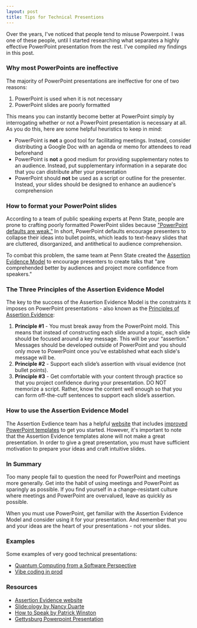 ```yaml
---
layout: post
title: Tips for Technical Presentions
---
```


Over the years, I've noticed that people tend to misuse Powerpoint. I was one
of these people, until I started researching what separates a highly
effective PowerPoint presentation from the rest. I've compiled my 
findings in this post.

### Why most PowerPoints are ineffective

The majority of PowerPoint presentations are ineffective for one of two reasons:
1. PowerPoint is used when it is not necessary
2. PowerPoint slides are poorly formatted

This means you can instantly become better at PowerPoint simply by interrogating whether or 
not a PowerPoint presentation is necessary at all. As you do this, here are some 
helpful heuristics to keep in mind:
* PowerPoint is **not** a good tool for facilitating meetings. Instead, consider
distributing a Google Doc with an agenda or memo for attendees to read beforehand
* PowerPoint is **not** a good medium for providing supplementary notes to an 
audience. Instead, put supplementary information in a separate doc that you can
distribute after your presentation
* PowerPoint should **not** be used as a script or outline for the presenter. Instead, 
your slides should be designed to enhance an audience's comprehension

### How to format your PowerPoint slides

According to a team of public speaking experts at Penn State, people are prone 
to crafting poorly formatted PowerPoint slides because 
["PowerPoint defaults are weak."](https://vimeo.com/385725081) 
In short, PowerPoint defaults encourage presenters to collapse their ideas
into bullet points, which leads to text-heavy slides that are cluttered, 
disorganized, and antithetical to audience comprehension.  

To combat this problem, the same team at Penn State created the [Assertion
Evidence Model](https://www.assertion-evidence.com/) to encourage presenters to 
create talks that "are comprehended better by audiences and project more 
confidence from speakers."

### The Three Principles of the Assertion Evidence Model

The key to the success of the Assertion Evidence Model is the constraints it
imposes on PowerPoint presentations - also known as the [Principles of 
Assertion Evidence](https://www.assertion-evidence.com/principles.html):

1. **Principle #1** - You must break away from the PowerPoint mold. This means
that instead of constructing each slide around a topic, each slide should be 
focused around a key message. This will be your “assertion.” Messages should 
be developed outside of PowerPoint and you should only move to 
PowerPoint once you’ve established what each slide's message will be. 
2. **Principle #2** - Support each slide’s assertion with visual evidence (not bullet points). 
3. **Principle #3** - Get comfortable with your content through practice so that 
you project confidence during your presentation. DO NOT memorize a script. 
Rather, know the content well enough so that you can form off-the-cuff sentences 
to support each slide’s assertion. 

### How to use the Assertion Evidence Model

The Assertion Evdience team has a helpful [website](https://www.assertion-evidence.com/) 
that includes [improved PowerPoint templates](https://www.assertion-evidence.org/templates.html) to get you started. However, it's important to note that the Assertion Evidence 
templates alone will not make a great presentation. In order to give a great 
presentation, you must have sufficient motivation to prepare your ideas and
craft intuitive slides.

### In Summary

Too many people fail to question the need for PowerPoint and
meetings more generally. Get into the habit of using meetings and PowerPoint as
sparingly as possible. If you find yourself in a change-resistant culture 
where meetings and PowerPoint are overvalued, leave as quickly as possible.  

When you must use PowerPoint, get familiar with the Assertion Evidence Model 
and consider using it for your presentation. And remember that you and your ideas
are the heart of your presentations - not your slides.

### Examples

Some examples of very good technical presentations:
* [Quantum Computing from a Software Perspective](https://www.youtube.com/watch?v=wSTxiJduCMo)
* [Vibe coding in prod](https://www.youtube.com/watch?v=fHWFF_pnqDk&t=1429s)

### Resources

* [Assertion Evidence website](https://www.assertion-evidence.com/)
* [Slide:ology by Nancy Duarte](https://www.duarte.com/resources/books/slideology/)
* [How to Speak by Patrick Winston](https://www.youtube.com/watch?v=Unzc731iCUY)
* [Gettysburg Powerpoint Presentation](https://norvig.com/Gettysburg/making.html)